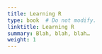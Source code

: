 ```yaml
---
title: Learning R
type: book  # Do not modify.
linktitle: Learning R
summary: Blah, blah, blah…
weight: 1
---
```


